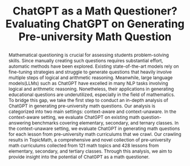 ---
title: "ChatGPT as a Math Questioner? Evaluating ChatGPT on Generating Pre-university Math Question"
subtitle: ""
authors:
- Phuoc Pham Van Long
- Duc Anh Vu
- nhat
- Do Xuan Long
- Anh Tuan Luu

author_notes: [Equal Contribution, Equal Contribution, Equal Contribution, Equal Contribution]
doi: ""

# Schedule page publish date (NOT publication's date).
publishDate: '2024-02-28T00:00:00Z'
publication_types: ['paper-conference']

# Publication name and optional abbreviated publication name.
publication: In *The 39th ACM/SIGAPP Symposium On Applied Computing 2024*
publication_short: In *ACM/SIGAPP SAC 2024*

abstract: "Mathematical questioning is crucial for assessing students problem-solving skills. Since manually creating such questions requires substantial effort, automatic methods have been explored. Existing state-of-the-art models rely on fine-tuning strategies and struggle to generate questions that heavily involve multiple steps of logical and arithmetic reasoning. Meanwhile, large language models(LLMs) such as ChatGPT have excelled in many NLP tasks involving logical and arithmetic reasoning. Nonetheless, their applications in generating educational questions are underutilized, especially in the field of mathematics. To bridge this gap, we take the first step to conduct an in-depth analysis of ChatGPT in generating pre-university math questions. Our analysis is categorized into two main settings: context-aware and context-unaware. In the context-aware setting, we evaluate ChatGPT on existing math question-answering benchmarks covering elementary, secondary, and ternary classes. In the context-unaware setting, we evaluate ChatGPT in generating math questions for each lesson from pre-university math curriculums that we crawl. Our crawling results in TopicMath, a comprehensive and novel collection of pre-university math curriculums collected from 121 math topics and 428 lessons from elementary, secondary, and tertiary classes. Through this analysis, we aim to provide insight into the potential of ChatGPT as a math questioner."

# Display this page in the Featured widget?
featured: true

url_pdf: 'https://arxiv.org/abs/2312.01661'
url_code: 'https://github.com/dxlong2000/ChatGPT-as-a-Math-Questioner'
url_dataset: ''
url_poster: ''
url_project: ''
url_slides: ''
url_source: ''
url_video: ''

image:
  preview_only: false
---